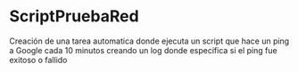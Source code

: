 # ScriptPruebaRed
Creación de una tarea automatica donde ejecuta un script que hace un ping a Google cada 10 minutos creando un log donde especifica si el ping fue exitoso o fallido
